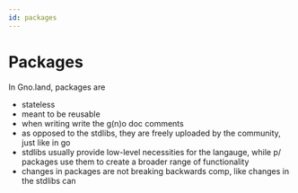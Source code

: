 ```yaml
---
id: packages
---
```


# Packages
In Gno.land, packages are

- stateless
- meant to be reusable
- when writing write the g(n)o doc comments
- as opposed to the stdlibs, they are freely uploaded by the community, just like in go
- stdlibs usually provide low-level necessities for the langauge, while p/ packages
use them to create a broader range of functionality
- changes in packages are not breaking backwards comp, like changes in the stdlibs can
